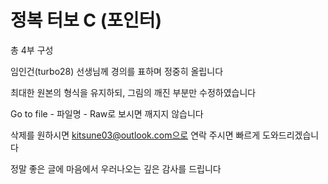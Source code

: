 # 정복 터보 C (포인터)
총 4부 구성

임인건(turbo28) 선생님께 경의를 표하며 정중히 올립니다

최대한 원본의 형식을 유지하되, 그림의 깨진 부분만 수정하였습니다

Go to file - 파일명 - Raw로 보시면 깨지지 않습니다

삭제를 원하시면 kitsune03@outlook.com으로 연락 주시면 빠르게 도와드리겠습니다

정말 좋은 글에 마음에서 우러나오는 깊은 감사를 드립니다
